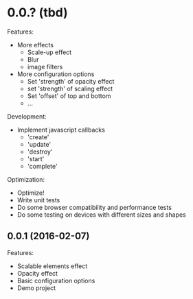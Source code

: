# 0.0.? (tbd)
Features:

+ More effects
  + Scale-up effect
  + Blur
  + image filters
+ More configuration options
  + Set 'strength' of opacity effect
  + set 'strength' of scaling effect
  + Set 'offset' of top and bottom
  + ...

Development:

+ Implement javascript callbacks
  + 'create'
  + 'update'
  + 'destroy'
  + 'start'
  + 'complete'

Optimization:

+ Optimize!
+ Write unit tests
+ Do some browser compatibility and performance tests
+ Do some testing on devices with different sizes and shapes

## 0.0.1 (2016-02-07)
Features:

+ Scalable elements effect
+ Opacity effect
+ Basic configuration options
+ Demo project